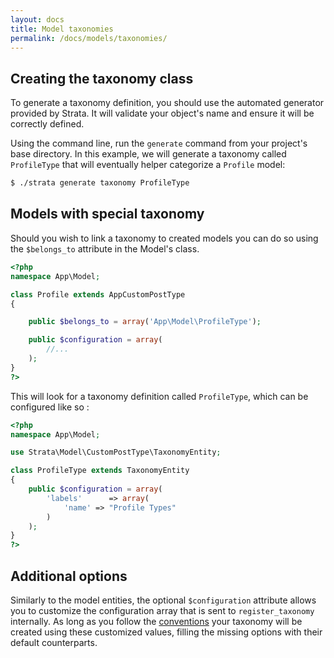 ```yaml
---
layout: docs
title: Model taxonomies
permalink: /docs/models/taxonomies/
---
```



## Creating the taxonomy class

To generate a taxonomy definition, you should use the automated generator provided by Strata. It will validate your object's name and ensure it will be correctly defined.

Using the command line, run the `generate` command from your project's base directory. In this example, we will generate a taxonomy called `ProfileType` that will eventually helper categorize a `Profile` model:

~~~ sh
$ ./strata generate taxonomy ProfileType
~~~


## Models with special taxonomy

Should you wish to link a taxonomy to created models you can do so using the `$belongs_to` attribute in the Model's class.

~~~ php
<?php
namespace App\Model;

class Profile extends AppCustomPostType
{

    public $belongs_to = array('App\Model\ProfileType');

    public $configuration = array(
        //...
    );
}
?>
~~~

This will look for a taxonomy definition called `ProfileType`, which can be configured like so :

~~~ php
<?php
namespace App\Model;

use Strata\Model\CustomPostType\TaxonomyEntity;

class ProfileType extends TaxonomyEntity
{
    public $configuration = array(
        'labels'      => array(
            'name' => "Profile Types"
        )
    );
}
?>
~~~

## Additional options

Similarly to the model entities, the optional `$configuration` attribute allows you to customize the configuration array that is sent to `register_taxonomy` internally. As long as you follow the [conventions](http://codex.wordpress.org/Function_Reference/register_taxonomy) your taxonomy will be created using these customized values, filling the missing options with their default counterparts.
